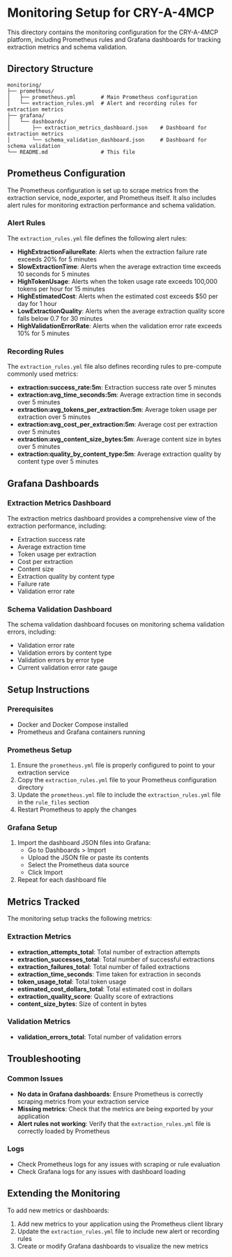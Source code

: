 # Monitoring Setup for CRY-A-4MCP

This directory contains the monitoring configuration for the CRY-A-4MCP platform, including Prometheus rules and Grafana dashboards for tracking extraction metrics and schema validation.

## Directory Structure

```
monitoring/
├── prometheus/
│   ├── prometheus.yml        # Main Prometheus configuration
│   └── extraction_rules.yml  # Alert and recording rules for extraction metrics
├── grafana/
│   └── dashboards/
│       ├── extraction_metrics_dashboard.json    # Dashboard for extraction metrics
│       └── schema_validation_dashboard.json     # Dashboard for schema validation
└── README.md                 # This file
```

## Prometheus Configuration

The Prometheus configuration is set up to scrape metrics from the extraction service, node_exporter, and Prometheus itself. It also includes alert rules for monitoring extraction performance and schema validation.

### Alert Rules

The `extraction_rules.yml` file defines the following alert rules:

- **HighExtractionFailureRate**: Alerts when the extraction failure rate exceeds 20% for 5 minutes
- **SlowExtractionTime**: Alerts when the average extraction time exceeds 10 seconds for 5 minutes
- **HighTokenUsage**: Alerts when the token usage rate exceeds 100,000 tokens per hour for 15 minutes
- **HighEstimatedCost**: Alerts when the estimated cost exceeds $50 per day for 1 hour
- **LowExtractionQuality**: Alerts when the average extraction quality score falls below 0.7 for 30 minutes
- **HighValidationErrorRate**: Alerts when the validation error rate exceeds 10% for 5 minutes

### Recording Rules

The `extraction_rules.yml` file also defines recording rules to pre-compute commonly used metrics:

- **extraction:success_rate:5m**: Extraction success rate over 5 minutes
- **extraction:avg_time_seconds:5m**: Average extraction time in seconds over 5 minutes
- **extraction:avg_tokens_per_extraction:5m**: Average token usage per extraction over 5 minutes
- **extraction:avg_cost_per_extraction:5m**: Average cost per extraction over 5 minutes
- **extraction:avg_content_size_bytes:5m**: Average content size in bytes over 5 minutes
- **extraction:quality_by_content_type:5m**: Average extraction quality by content type over 5 minutes

## Grafana Dashboards

### Extraction Metrics Dashboard

The extraction metrics dashboard provides a comprehensive view of the extraction performance, including:

- Extraction success rate
- Average extraction time
- Token usage per extraction
- Cost per extraction
- Content size
- Extraction quality by content type
- Failure rate
- Validation error rate

### Schema Validation Dashboard

The schema validation dashboard focuses on monitoring schema validation errors, including:

- Validation error rate
- Validation errors by content type
- Validation errors by error type
- Current validation error rate gauge

## Setup Instructions

### Prerequisites

- Docker and Docker Compose installed
- Prometheus and Grafana containers running

### Prometheus Setup

1. Ensure the `prometheus.yml` file is properly configured to point to your extraction service
2. Copy the `extraction_rules.yml` file to your Prometheus configuration directory
3. Update the `prometheus.yml` file to include the `extraction_rules.yml` file in the `rule_files` section
4. Restart Prometheus to apply the changes

### Grafana Setup

1. Import the dashboard JSON files into Grafana:
   - Go to Dashboards > Import
   - Upload the JSON file or paste its contents
   - Select the Prometheus data source
   - Click Import
2. Repeat for each dashboard file

## Metrics Tracked

The monitoring setup tracks the following metrics:

### Extraction Metrics

- **extraction_attempts_total**: Total number of extraction attempts
- **extraction_successes_total**: Total number of successful extractions
- **extraction_failures_total**: Total number of failed extractions
- **extraction_time_seconds**: Time taken for extraction in seconds
- **token_usage_total**: Total token usage
- **estimated_cost_dollars_total**: Total estimated cost in dollars
- **extraction_quality_score**: Quality score of extractions
- **content_size_bytes**: Size of content in bytes

### Validation Metrics

- **validation_errors_total**: Total number of validation errors

## Troubleshooting

### Common Issues

- **No data in Grafana dashboards**: Ensure Prometheus is correctly scraping metrics from your extraction service
- **Missing metrics**: Check that the metrics are being exported by your application
- **Alert rules not working**: Verify that the `extraction_rules.yml` file is correctly loaded by Prometheus

### Logs

- Check Prometheus logs for any issues with scraping or rule evaluation
- Check Grafana logs for any issues with dashboard loading

## Extending the Monitoring

To add new metrics or dashboards:

1. Add new metrics to your application using the Prometheus client library
2. Update the `extraction_rules.yml` file to include new alert or recording rules
3. Create or modify Grafana dashboards to visualize the new metrics